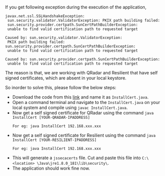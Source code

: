   
 If you get following exception during the execution of the application,

  ```  
javax.net.ssl.SSLHandshakeException: 
   sun.security.validator.ValidatorException: PKIX path building failed: 
   sun.security.provider.certpath.SunCertPathBuilderException: 
   unable to find valid certification path to requested target
 
Caused by: sun.security.validator.ValidatorException: 
   PKIX path building failed: sun.security.provider.certpath.SunCertPathBuilderException: 
   unable to find valid certification path to requested target
 
Caused by: sun.security.provider.certpath.SunCertPathBuilderException: 
   unable to find valid certification path to requested target
  ```

 The reason is that, we are working with QRadar and Resilient that have self signed certificates, which are absent in your local keystore.
 
 So inorder to solve this, please follow the below steps:
 
  * Download the code from this [link](https://github.com/azakordonets/InstallCert/blob/master/src/InstallCert.java) and name it as `InstallCert.java`.
  * Open a command terminal and navigate to the `InstallCert.java` on your local system and compile using `javac InstallCert.java`.
  * Now get a self signed certificate for QRadar using the command `java InstallCert [YOUR-QRADAR-IPADDRESS]`
    ```
    For eg: java InstallCert 192.168.xxx.xxx
    ```
  * Now get a self signed certificate for Resilient using the command `java InstallCert [YOUR-RESILIENT-IPADDRESS]`
    ```
    For eg: java InstallCert 192.168.xxx.xxx
    ```
   * This will generate a `jssecacerts` file. Cut and paste this file into `C:\<location> \Java\jre1.8.0_181\lib\security\`.
   * The application should work fine now.
